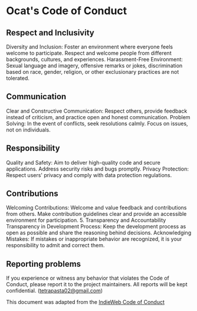 # Ocat's Code of Conduct

## Respect and Inclusivity

Diversity and Inclusion: Foster an environment where everyone feels welcome to participate. Respect and welcome people from different backgrounds, cultures, and experiences.
Harassment-Free Environment: Sexual language and imagery, offensive remarks or jokes, discrimination based on race, gender, religion, or other exclusionary practices are not tolerated.

## Communication

Clear and Constructive Communication: Respect others, provide feedback instead of criticism, and practice open and honest communication.
Problem Solving: In the event of conflicts, seek resolutions calmly. Focus on issues, not on individuals.

## Responsibility

Quality and Safety: Aim to deliver high-quality code and secure applications. Address security risks and bugs promptly.
Privacy Protection: Respect users' privacy and comply with data protection regulations.

## Contributions

Welcoming Contributions: Welcome and value feedback and contributions from others. Make contribution guidelines clear and provide an accessible environment for participation. 5. Transparency and Accountability
Transparency in Development Process: Keep the development process as open as possible and share the reasoning behind decisions.
Acknowledging Mistakes: If mistakes or inappropriate behavior are recognized, it is your responsibility to admit and correct them.

## Reporting problems

If you experience or witness any behavior that violates the Code of Conduct, please report it to the project maintainers. All reports will be kept confidential.
(tetrapasta02@gmail.com)

This document was adapted from the [IndieWeb Code of Conduct](https://indieweb.org/code-of-conduct)

